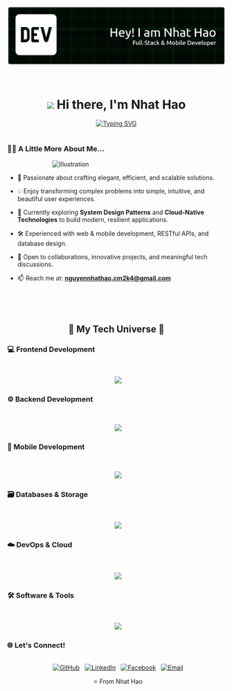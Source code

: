 <p align="center">
  <img src="image/github-header-banner.png" alt="Header Banner Nhat Hao">
</p>
<br/>
<div align="center">
  <h1>
    <img src="https://media.giphy.com/media/hvRJCLFzcasrR4ia7z/giphy.gif" width="40"/>
    Hi there, I'm Nhat Hao
  </h1>
  
  <a href="https://git.io/typing-svg">
    <img src="https://readme-typing-svg.demolab.com?font=Fira+Code&weight=900&size=25&pause=1000&color=00BFFF&center=true&vCenter=true&width=500&lines=Full-Stack+%26+Mobile+Developer;Building+Future-Proof+Applications;React+%7C+Golang+%7C+React+Native" alt="Typing SVG" />
  </a>
</div>

<br/>

### 👨‍💻 A Little More About Me...

<p align="left">
  <img src="https://raw.githubusercontent.com/MicaelliMedeiros/MicaelliMedeiros/master/image/computer-illustration.png" alt="Illustration" width="400" align="right">
</p>

- 🚀 Passionate about crafting elegant, efficient, and scalable solutions.

- 💡 Enjoy transforming complex problems into simple, intuitive, and beautiful user experiences.
 
- 🌱 Currently exploring **System Design Patterns** and **Cloud-Native Technologies** to build modern, resilient applications.

- 🛠 Experienced with web & mobile development, RESTful APIs, and database design.

- 🤝 Open to collaborations, innovative projects, and meaningful tech discussions.
  
- 📫 Reach me at: **nguyennhathao.cm2k4@gmail.com**  

<br/>



<div align="center">

  <h2>🚀 My Tech Universe 🚀</h2>

</div>



### 💻 Frontend Development
<br/>
<p align="center">
  <img src="https://skillicons.dev/icons?i=html,css,js,ts,react,threejs,nextjs,vite,tailwind,bootstrap,scss,materialui,figma" />
</p>

### ⚙️ Backend Development
<br/>
<p align="center">
  <img src="https://skillicons.dev/icons?i=nodejs,express,nestjs,go,java,spring,python,graphql" />
</p>

### 📱 Mobile Development
<br/>
<p align="center">
  <img src="https://skillicons.dev/icons?i=react,flutter,dart" />
</p>

### 🗃️ Databases & Storage
<br/>
<p align="center">
  <img src="https://skillicons.dev/icons?i=postgresql,mysql,mongodb,redis,sqlite,firebase" />
</p>

### ☁️ DevOps & Cloud
<br/>
<p align="center">
  <img src="https://skillicons.dev/icons?i=docker,vercel,git,github,githubactions,gitlab" />
</p>

### 🛠️ Software & Tools
<br/>
<p align="center">
  <img src="https://skillicons.dev/icons?i=vscode,visualstudio,webstorm,idea,androidstudio,postman,linux,windows,bash,ubuntu,powershell" />
</p>


### 🌐 Let's Connect!
<br/>
<div align="center">
  <a href="https://github.com/NhatHaoDev3324" target="_blank"><img src="https://img.shields.io/badge/GitHub-100000?style=for-the-badge&logo=github&logoColor=white" alt="GitHub"/></a>
  <a href="[https://linkedin.com/in/nhathao](https://linkedin.com/in/hào-nguyễn-nhật-67a017355)" target="_blank"><img src="https://img.shields.io/badge/LinkedIn-0077B5?style=for-the-badge&logo=linkedin&logoColor=white" alt="LinkedIn"/></a>
  <a href="https://facebook.com/YoungboiCamau33" target="_blank"><img src="https://img.shields.io/badge/Facebook-1877F2?style=for-the-badge&logo=facebook&logoColor=white" alt="Facebook"/></a>
  <a href="mailto:nguyennhathao.cm2k4@gmail.com"> <img src="https://img.shields.io/badge/Email-D14836?style=for-the-badge&logo=gmail&logoColor=white" alt="Email"/></a>
</div>


<p align="center">
  ⭐️ From Nhat Hao
</p>
